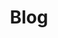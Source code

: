 ---
title: Blog
summary: ''
type: landing

cascade:
  - _target:
      kind: page
    params:
      show_breadcrumb: true

sections:
  - block: collection
    id: blog
    content:
      title: Blog
      filters:
        folders:
          - blog
    design:
      view: article-grid
      columns: 2
---